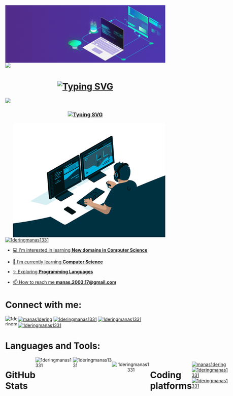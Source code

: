 <img src="logo1.gif" align="center">   
<img src="https://user-images.githubusercontent.com/73097560/115834477-dbab4500-a447-11eb-908a-139a6edaec5c.gif">
<h1 align="center"><a href="https://git.io/typing-svg"><img src="https://readme-typing-svg.demolab.com?font=Georgia&weight=1600&size=40&pause=10000&color=01F9C6&center=true&vCenter=true&width=435&lines=Hi,👋+I'm+Manas.R" alt="Typing SVG" /></a></h1> 
<img src="https://user-images.githubusercontent.com/73097560/115834477-dbab4500-a447-11eb-908a-139a6edaec5c.gif">
<h3 align="center"><a href="https://git.io/typing-svg"><img src="https://readme-typing-svg.demolab.com?font=Segoe UI Black&weight=1000&size=19&pause=1400&color=01F9C6&center=true&vCenter=true&width=435&lines=A+passionate+CSE-Student+from+India." alt="Typing SVG" /> </h3> 
<img src="coding.1.gif" align="right">
<p align="left"> <img src="https://komarev.com/ghpvc/?username=1deringmanas1331&label=Profile%20views&color=045D5D&style=flat" alt="1deringmanas1331" /> </p>

 
 
- 💻 I'm interested in learning **New domains in Computer Science**
 
- 🌱 I’m currently learning **Computer Science**

- ✨ Exploring **Programming Languages**

- 📫 How to reach me **manas.2003.17@gmail.com**


# Connect with me:

<p align="left">
<a href="https://linkedin.com/in/1deringmanas1331" target="blank"><img align="left" src="https://raw.githubusercontent.com/rahuldkjain/github-profile-readme-generator/master/src/images/icons/Social/linked-in-alt.svg" alt="1deringmanas1331" height="30" width="40" /></a>
<a href="https://www.codechef.com/users/manas1dering" target="blank"><img align="center" src="https://cdn.jsdelivr.net/npm/simple-icons@3.1.0/icons/codechef.svg" alt="manas1dering" height="30" width="40" /></a>
<a href="https://www.hackerrank.com/1deringmanas1331" target="blank"><img align="center" src="https://raw.githubusercontent.com/rahuldkjain/github-profile-readme-generator/master/src/images/icons/Social/hackerrank.svg" alt="1deringmanas1331" height="30" width="40" /></a>
<a href="https://www.leetcode.com/1deringmanas1331" target="blank"><img align="center" src="https://raw.githubusercontent.com/rahuldkjain/github-profile-readme-generator/master/src/images/icons/Social/leet-code.svg" alt="1deringmanas1331" height="30" width="40" /></a>
<a href="https://auth.geeksforgeeks.org/user/1deringmanas1331" target="blank"><img align="center" src="https://raw.githubusercontent.com/rahuldkjain/github-profile-readme-generator/master/src/images/icons/Social/geeks-for-geeks.svg" alt="1deringmanas1331" height="30" width="40" /></a>
</p>

  

# Languages and Tools:

<div style="display: flex; align-items: flex-start; align: left">
<table align="center">
  <tr>
<td align="center"  width="96">
        <img src="https://skillicons.dev/icons?i=html" width="40" height="40" alt="HTML5" />
      <br>HTML5
    </td>
    <td align="center" width="96">
        <img src="https://techstack-generator.vercel.app/react-icon.svg" alt="icon" width="40" height="40" />
      <br>React
    </td>
    <td align="center" width="96">
      <a href="https://www.python.org/">
        <img src="https://techstack-generator.vercel.app/python-icon.svg" alt="icon" width="40" height="40" />
      </a>
      <br>Python
    </td>
    <td align="center" width="96">
        <img src="https://techstack-generator.vercel.app/js-icon.svg" alt="icon" width="40" height="40" />
      <br>JavaScript
    </td>
    <td align="center" width="96">
        <img src="https://techstack-generator.vercel.app/cpp-icon.svg" alt="icon" width="40" height="40" />
      <br>C++
    </td>
    <td align="center" width="96">
        <img src="https://techstack-generator.vercel.app/github-icon.svg" alt="icon" width="40" height="40" />
      <br>Github
    </td>
    <td align="center" width="96">
        <img src="https://techstack-generator.vercel.app/mysql-icon.svg" alt="icon" width="40" height="40" />
      <br>MySQL
    </td>
    
    
   <td align="center" width="96">
        <img src="https://techstack-generator.vercel.app/csharp-icon.svg" alt="icon" width="40" height="40" />
      <br>C#
    </td>
<td align="center" width="96">
        <img src="https://skillicons.dev/icons?i=css" width="40" height="40" alt="css" />
      <br>CSS
    </td>
  </tr>
  <tr>
 
   
    
  </tr>
 <tr>
<td align="center" width="96">
        <img src="https://skillicons.dev/icons?i=matlab" width="40" height="40" alt="PHP" />
      <br>Matlab
    </td>
<td align="center" width="96">
        <img src="https://raw.githubusercontent.com/devicons/devicon/2ae2a900d2f041da66e950e4d48052658d850630/icons/pandas/pandas-original.svg" width="40" height="40" alt="PHP" />
      <br>Pandas
    </td>
<td align="center" width="96">
        <img src="https://raw.githubusercontent.com/devicons/devicon/master/icons/go/go-original.svg" width="40" height="40" alt="PHP" />
      <br>Golang
    </td>
    <td align="center" width="96">
        <img src="https://seaborn.pydata.org/_images/logo-mark-lightbg.svg" width="40" height="40" alt="PHP" />
      <br>Seaborn
    </td> 
      <td align="center" width="96">
        <img src="https://skillicons.dev/icons?i=rust" width="40" height="40" alt="PHP" />
      <br>Rust
</td> 
      <td align="center" width="96">
        <img src="https://raw.githubusercontent.com/devicons/devicon/master/icons/c/c-original.svg" width="40" height="40" alt="PHP" />
      <br>C
    </td> 
   <td align="center" width="96">
        <img src="https://skillicons.dev/icons?i=photoshop" width="40" height="40" alt="PHP" />
      <br>Photoshop
    </td>
            <td align="center" width="96">
        <img src="https://skillicons.dev/icons?i=vscode" width="40" height="40" alt="VsCode" />
      <br>VsCode
            </td>
              <td align="center" width="96">
        <img src="https://raw.githubusercontent.com/devicons/devicon/master/icons/java/java-original.svg" width="40" height="40" alt="https://www.java.com" />
      <br>Java
    </td>
 </tr>
</table>
<tr>
</tr></tr>

# GitHub Stats

<p align="center">
  <div style="display: flex; justify-content: space-between;">
    <img width="48%" src="https://github-readme-stats.vercel.app/api?username=1deringmanas1331&show_icons=true&locale=en" alt="1deringmanas1331" />
    <img width="51%" src="https://github-readme-streak-stats.herokuapp.com/?user=1deringmanas1331&" alt="1deringmanas1331" />
  </div>
</p>
<p align="center">
  <img  width=45%" src="https://github-readme-stats.vercel.app/api/top-langs?username=1deringmanas1331&show_icons=true&locale=en&layout=compact" alt="1deringmanas1331" />
</p>


# Coding platforms


  <a href="https://www.codechef.com/users/manas1dering" target="_blank"><img src="https://cdn.jsdelivr.net/npm/simple-icons@3.1.0/icons/codechef.svg" alt="manas1dering" height="30" width="40" /></a>
<a href="https://www.leetcode.com/manas1331" target="blank"><img align="center" src="https://raw.githubusercontent.com/rahuldkjain/github-profile-readme-generator/master/src/images/icons/Social/leet-code.svg" alt="1deringmanas1331" height="30" width="40" /></a>
  <a href="https://www.hackerrank.com/1deringmanas1331" target="_blank"><img src="https://raw.githubusercontent.com/rahuldkjain/github-profile-readme-generator/master/src/images/icons/Social/hackerrank.svg" alt="1deringmanas1331" height="30" width="40" /></a>

